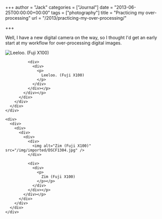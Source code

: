 +++
author = "Jack"
categories = ["Journal"]
date = "2013-06-25T00:00:00+00:00"
tags = ["photography"]
title = "Practicing my over-processing"
url = "/2013/practicing-my-over-processing/"

+++

<div>
  <div>
    <div>
      <div>
        <div>
          <p>
            Well, I have a new digital camera on the way, so I thought I'd get an early start at my workflow for over-processing digital images. 
          </p>
        </div>
      </div>
    </div>
  </div>
  
  <div>
    <div>
      <div>
        <div>
          <div>
            <div>
              <div>
                <img alt="Leeloo. (Fuji X100)" src="/img/imported/DSCF1311.jpg" />
              </div>
              
              <div>
                <div>
                  <p>
                    Leeloo. (Fuji X100)
                  </p>
                </div>
              </div></p>
            </div></p>
          </div>
        </div>
      </div>
    </div>
    
    <div>
      <div>
        <div>
          <div>
            <div>
              <div>
                <img alt="Zim (Fuji X100)" src="/img/imported/DSCF1304.jpg" />
              </div>
              
              <div>
                <div>
                  <p>
                    Zim (Fuji X100)
                  </p></p>
                </div>
              </div></p>
            </div></p>
          </div>
        </div>
      </div>
    </div>
  </div>
</div>